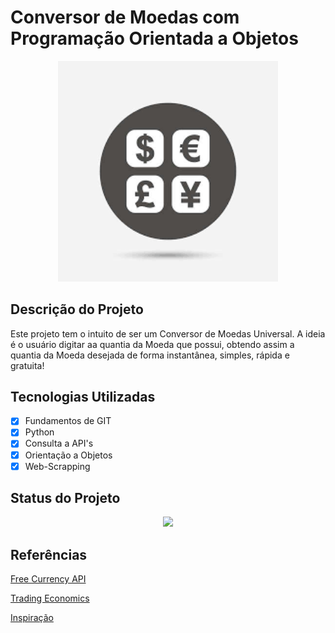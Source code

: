 ﻿# Conversor de Moedas com Programação Orientada a Objetos

<p align="center">
  <img src = './img1.png' width = '70%'>
</p>

## Descrição do Projeto

Este projeto tem o intuito de ser um Conversor de Moedas Universal. A ideia é o usuário digitar aa quantia da Moeda que possui, obtendo assim a quantia da Moeda desejada de forma instantânea, simples, rápida e gratuita!

## Tecnologias Utilizadas

- [x] Fundamentos de GIT
- [x] Python
- [x] Consulta a API's
- [x] Orientação a Objetos
- [x] Web-Scrapping

## Status do Projeto

<p align="center">
<img src="http://img.shields.io/static/v1?label=STATUS&message=EM%20DESENVOLVIMENTO&color=GREEN&style=for-the-badge"/>
</p>

## Referências

[Free Currency API](https://free.currencyconverterapi.com/)

[Trading Economics](https://tradingeconomics.com/country-list/inflation-rate?continent=europe)

[Inspiração](https://www.youtube.com/watch?v=9BwJKlLu9Ug&ab_channel=IuryRosal)
